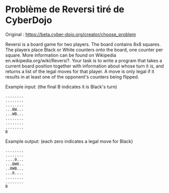 # Problème de Reversi tiré de CyberDojo

Original : https://beta.cyber-dojo.org/creator/choose_problem

Reversi is a board game for two players. The board contains 8x8 squares. The players place Black or White counters onto the board, one counter per square. More information can be found on Wikipedia en.wikipedia.org/wiki/Reversi?. Your task is to write a program that takes a current board position together with information about whose turn it is, and returns a list of the legal moves for that player. A move is only legal if it results in at least one of the opponent's counters being flipped.

Example input: (the final B indicates it is Black's turn)
```
........
........
........
...BW...
...WB...
........
........
........
B
```

Example output: (each zero indicates a legal move for Black)
```
........
........
....0...
...BW0..
..0WB...
...0....
........
........
B
```

